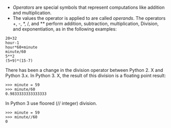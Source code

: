 - *Operators* are special symbols that represent computations like addition and multiplication.
- The values the operator is applied to are called *operands*.
 The operators +, -, *, /, and ** perform addition, subtraction, multiplication,
Division, and exponentiation, as in the following examples:

```
20+32
hour-1
hour*60+minute
minute/60
5**2
(5+9)*(15-7)
```

There has been a change in the division operator between Python 2. X and Python
3.x. In Python 3. X, the result of this division is a floating point result:
```
>>> minute = 59
>>> minute/60
0.9833333333333333
```

In Python 3 use floored (// integer) division.
```
>>> minute = 59
>>> minute//60
0
```
